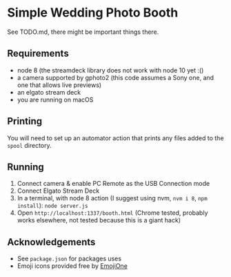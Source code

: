 # Simple Wedding Photo Booth

See TODO.md, there might be important things there.

## Requirements

- node 8 (the streamdeck library does not work with node 10 yet :()
- a camera supported by gphoto2 (this code assumes a Sony one, and one that allows live previews)
- an elgato stream deck
- you are running on macOS

## Printing

You will need to set up an automator action that prints any files added to the `spool` directory.

## Running

1. Connect camera & enable PC Remote as the USB Connection mode
2. Connect Elgato Stream Deck
3. In a terminal, with node 8 action (I suggest using nvm, `nvm i 8`, `npm install`): `node server.js`
4. Open `http://localhost:1337/booth.html` (Chrome tested, probably works elsewhere, not tested because this is a giant hack)

## Acknowledgements

- See `package.json` for packages uses
- Emoji icons provided free by [EmojiOne](https://www.emojione.com/)
